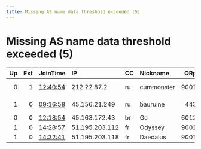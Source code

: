 ```yaml
---
title: Missing AS name data threshold exceeded (5)
---
```


# Missing AS name data threshold exceeded (5)

|   Up |   Ext | JoinTime                                                                                            | IP             | CC   | Nickname   |   ORp |   Dirp | Version   | Contact                   | OS    |   eFamMembers |
|-----:|------:|:----------------------------------------------------------------------------------------------------|:---------------|:-----|:-----------|------:|-------:|:----------|:--------------------------|:------|--------------:|
|    0 |     1 | [12:40:54](https://metrics.torproject.org/rs.html#details/F0E10EB5A11D06D9EDE630994AEB405D69B30DDF) | 212.22.87.2    | ru   | cummonster |  9001 |     80 | 0.4.5.6   | cum at into dot me tor-r  | Linux |             1 |
|    1 |     0 | [09:16:58](https://metrics.torproject.org/rs.html#details/2B3520CB5E154F0A89D7D205C8297D61A834B72C) | 45.156.21.249  | ru   | bauruine   |   443 |     80 | 0.4.5.6   | ContactInfo email:torcont | Linux |            23 |
|    0 |     0 | [12:18:54](https://metrics.torproject.org/rs.html#details/F9C4901189FF0F81802A74F1FA75C5760A5987C6) | 45.163.172.43  | br   | Gc         |  6012 |      0 | 0.4.5.6   | None                      | Linux |             1 |
|    1 |     0 | [14:28:57](https://metrics.torproject.org/rs.html#details/2D4230FA54FD045D16D853EC34B17FD970F0FF09) | 51.195.203.112 | fr   | Odyssey    |  9001 |   9030 | 0.4.5.6   | tor@privcy.net            | Linux |             4 |
|    1 |     0 | [14:32:41](https://metrics.torproject.org/rs.html#details/6F4BB110450960C419DE8EB12CE4C3379DD5775B) | 51.195.203.118 | fr   | Daedalus   |  9001 |   9030 | 0.4.5.6   | tor@privcy.net            | Linux |             4 |
